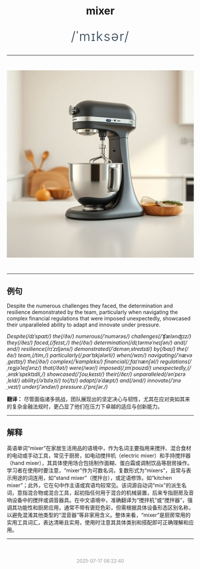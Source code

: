 <div align="center">

# mixer

<div style="margin: 30px 0;">
<h1 style="font-size: 2.5em; font-weight: 300; letter-spacing: 2px; margin: 0; color: #2c3e50;">
/ˈmɪksər/
</h1>
</div>

</div>

---

<div align="center" style="margin: 40px 0;">

![mixer](images/mixer.png)

</div>

---

## 例句

Despite the numerous challenges they faced, the determination and resilience demonstrated by the team, particularly when navigating the complex financial regulations that were imposed unexpectedly, showcased their unparalleled ability to adapt and innovate under pressure.

*Despite(/dɪˈspaɪt/) the(/ðə/) numerous(/ˈnumərəs/) challenges(/ˈʧælənʤɪz/) they(/ðeɪ/) faced,(/feɪst,/) the(/ðə/) determination(/dɪˌtərməˈneɪʃən/) and(/ənd/) resilience(/rɪˈzɪljəns/) demonstrated(/ˈdɛmənˌstreɪtɪd/) by(/baɪ/) the(/ðə/) team,(/tim,/) particularly(/ˌpɑrˈtɪkjələrli/) when(/wɪn/) navigating(/ˈnævəˌgeɪtɪŋ/) the(/ðə/) complex(/ˈkɑmplɛks/) financial(/ˌfaɪˈnænʃəl/) regulations(/ˌrɛgjəˈleɪʃənz/) that(/ðət/) were(/wər/) imposed(/ˌɪmˈpoʊzd/) unexpectedly,(/ˌənɪkˈspɛktɪdli,/) showcased(/ˈʃoʊˌkeɪst/) their(/ðɛr/) unparalleled(/ənˈpɛrəˌlɛld/) ability(/əˈbɪləˌti/) to(/tɪ/) adapt(/əˈdæpt/) and(/ənd/) innovate(/ˈɪnəˌveɪt/) under(/ˈəndər/) pressure.(/ˈprɛʃər./)*

**翻译：** 尽管面临诸多挑战，团队展现出的坚定决心与韧性，尤其在应对突如其来的复杂金融法规时，更凸显了他们在压力下卓越的适应与创新能力。

---

## 解释

英语单词“mixer”在家居生活用品的语境中，作为名词主要指用来搅拌、混合食材的电动或手动工具，常见于厨房，如电动搅拌机（electric mixer）和手持搅拌器（hand mixer），其具体使用场合包括制作面糊、蛋白霜或调制饮品等厨房操作。学习者在使用时要注意，“mixer”作为可数名词，复数形式为“mixers”，且常与表示用途的词连用，如“stand mixer”（搅拌台），或定语修饰，如“kitchen mixer”；此外，它在句中作主语或宾语均较常见。该词源自动词“mix”的派生名词，意指混合物或混合工具，起初指任何用于混合的机械装置，后来专指厨房及音响设备中的搅拌或调音器具。在中文语境中，准确翻译为“搅拌机”或“搅拌器”，强调其功能性和厨房应用，通常不带有褒贬色彩，但需根据具体设备形态区别名称，以避免混淆其他类型的“混音器”等非家用含义。整体来看，“mixer”是厨房常用的实用工具词汇，表达清晰且实用，使用时注意其具体类别和搭配即可正确理解和应用。


---

<div align="center" style="margin-top: 50px;">
<small style="color: #999; font-size: 0.9em;">2025-07-17 06:22:40</small>
</div>
